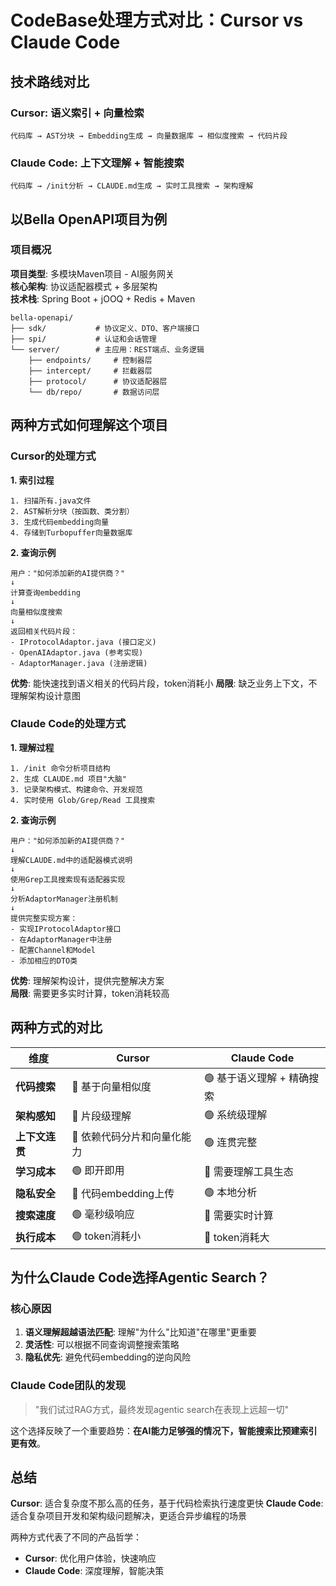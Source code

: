 # CodeBase处理方式对比：Cursor vs Claude Code

## 技术路线对比

### Cursor: 语义索引 + 向量检索
```
代码库 → AST分块 → Embedding生成 → 向量数据库 → 相似度搜索 → 代码片段
```

### Claude Code: 上下文理解 + 智能搜索
```
代码库 → /init分析 → CLAUDE.md生成 → 实时工具搜索 → 架构理解
```

## 以Bella OpenAPI项目为例

### 项目概况
**项目类型**: 多模块Maven项目 - AI服务网关  
**核心架构**: 协议适配器模式 + 多层架构  
**技术栈**: Spring Boot + jOOQ + Redis + Maven

```
bella-openapi/
├── sdk/           # 协议定义、DTO、客户端接口
├── spi/           # 认证和会话管理
└── server/        # 主应用：REST端点、业务逻辑
    ├── endpoints/     # 控制器层
    ├── intercept/     # 拦截器层
    ├── protocol/      # 协议适配器层
    └── db/repo/       # 数据访问层
```

## 两种方式如何理解这个项目

### Cursor的处理方式

**1. 索引过程**
```
1. 扫描所有.java文件
2. AST解析分块（按函数、类分割）
3. 生成代码embedding向量
4. 存储到Turbopuffer向量数据库
```

**2. 查询示例**
```
用户："如何添加新的AI提供商？"
↓
计算查询embedding
↓
向量相似度搜索
↓
返回相关代码片段：
- IProtocolAdaptor.java (接口定义)
- OpenAIAdaptor.java (参考实现)  
- AdaptorManager.java (注册逻辑)
```

**优势**: 能快速找到语义相关的代码片段，token消耗小
**局限**: 缺乏业务上下文，不理解架构设计意图

### Claude Code的处理方式

**1. 理解过程**
```
1. /init 命令分析项目结构
2. 生成 CLAUDE.md 项目"大脑"
3. 记录架构模式、构建命令、开发规范
4. 实时使用 Glob/Grep/Read 工具搜索
```

**2. 查询示例**
```
用户："如何添加新的AI提供商？"
↓
理解CLAUDE.md中的适配器模式说明
↓
使用Grep工具搜索现有适配器实现
↓
分析AdaptorManager注册机制
↓
提供完整实现方案：
- 实现IProtocolAdaptor接口
- 在AdaptorManager中注册
- 配置Channel和Model
- 添加相应的DTO类
```

**优势**: 理解架构设计，提供完整解决方案  
**局限**: 需要更多实时计算，token消耗较高

## 两种方式的对比

| 维度        | Cursor           | Claude Code      |
|-----------|------------------|------------------|
| **代码搜索**  | 🔴 基于向量相似度       | 🟢 基于语义理解 + 精确搜索 |
| **架构感知**  | 🔴 片段级理解         | 🟢 系统级理解         |
| **上下文连贯** | 🔴 依赖代码分片和向量化能力  | 🟢 连贯完整          |
| **学习成本**  | 🟢 即开即用          | 🔴 需要理解工具生态      |
| **隐私安全**  | 🔴 代码embedding上传 | 🟢 本地分析          |
| **搜索速度**  | 🟢 毫秒级响应         | 🔴 需要实时计算        |
| **执行成本**  | 🟢 token消耗小      | 🔴 token消耗大      |

## 为什么Claude Code选择Agentic Search？

### 核心原因
1. **语义理解超越语法匹配**: 理解"为什么"比知道"在哪里"更重要
2. **灵活性**: 可以根据不同查询调整搜索策略
3. **隐私优先**: 避免代码embedding的逆向风险

### Claude Code团队的发现
> "我们试过RAG方式，最终发现agentic search在表现上远超一切"

这个选择反映了一个重要趋势：**在AI能力足够强的情况下，智能搜索比预建索引更有效**。

## 总结

**Cursor**: 适合复杂度不那么高的任务，基于代码检索执行速度更快 
**Claude Code**: 适合复杂项目开发和架构级问题解决，更适合异步编程的场景

两种方式代表了不同的产品哲学：
- **Cursor**: 优化用户体验，快速响应
- **Claude Code**: 深度理解，智能决策
